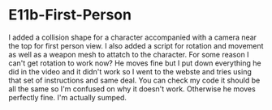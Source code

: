 # E11b-First-Person

I added a collision shape for a character accompanied with a camera near the top for first person view. I also added a script for rotation and movement as well as a weapon mesh to attatch to the character. For some reason I can't get rotation to work now? He moves fine but I put down everything he did in the video and it didn't work so I went to the webste and tries using that set of instructions and same deal. You can check my code it should be all the same so I'm confused on why it doesn't work. Otherwise he moves perfectly fine. I'm actually sumped.
